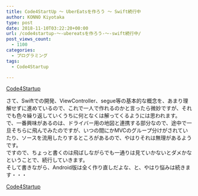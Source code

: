 ```yaml
---
title: Code4StartUp ～ UberEatsを作ろう ～ Swift続行中
author: KONNO Kiyotaka
type: post
date: 2018-11-10T03:22:20+00:00
url: /code4startup-～-ubereatsを作ろう-～-swift続行中/
post_views_count:
  - 1100
categories:
  - プログラミング
tags:
  - Code4Startup

---
```

<a href="https://code4startup.com/?ref=kiyotakakonno" target="_blank" rel="noopener">Code4Startup</a>

さて、Swiftでの開発、ViewController、segue等の基本的な概念を、あまり理解せずに進めているので、これで一人で作れるのかと言ったら微妙ですが、それでも色々繰り返していくうちに何となくは解ってくるようには思われます。  
で、一番興味があるのは、ドライバー用の地図と連携する部分なので、途中で一旦そちらに飛んでみたのですが、いつの間にかMVCのグループ分けがされていたり、ソースを流用したりするところがあるので、やはりそれは無理があるようです。  
ですので、ちょっと書くのは飛ばしながらでも一通りは見ていかないとダメかなということで、続行していきます。  
そして書きながら、Android版は全く作り直しだよな、と、やはり悩みは続きます・・・

<a href="https://code4startup.com/?ref=kiyotakakonno" target="_blank" rel="noopener">Code4Startup</a>